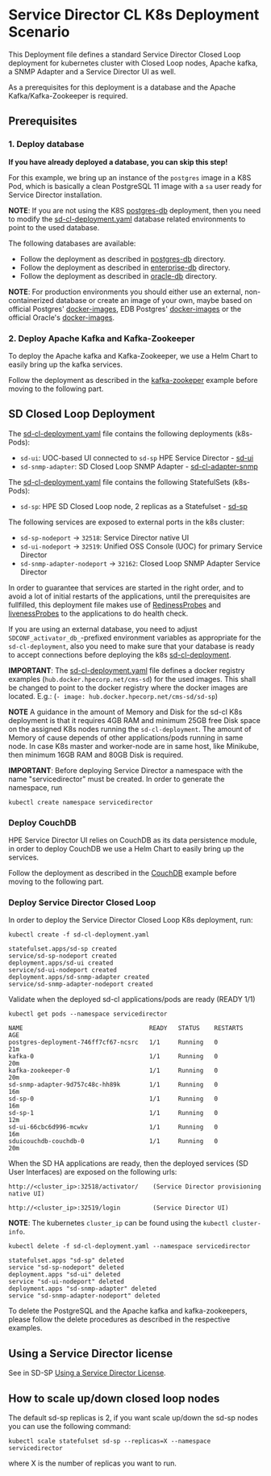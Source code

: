 # Service Director CL K8s Deployment Scenario

This Deployment file defines a standard Service Director Closed Loop deployment for kubernetes cluster with Closed Loop nodes, Apache kafka, a SNMP Adapter and a Service Director UI as well.

As a prerequisites for this deployment is a database and the Apache Kafka/Kafka-Zookeeper is required.


## Prerequisites
### 1. Deploy database

**If you have already deployed a database, you can skip this step!**

For this example, we bring up an instance of the `postgres` image in a K8S Pod, which is basically a clean PostgreSQL 11 image with a `sa` user ready for Service Director installation.

**NOTE**: If you are not using the K8S [postgres-db](../postgres-db) deployment, then you need to modify the [sd-cl-deployment.yaml](sd-cl-deployment.yaml) database related environments to point to the used database.

The following databases are available:

- Follow the deployment as described in [postgres-db](../postgres-db) directory.
- Follow the deployment as described in [enterprise-db](../enterprise-db) directory.
- Follow the deployment as described in [oracle-db](../oracle-db) directory.

**NOTE**: For production environments you should either use an external, non-containerized database or create an image of your own, maybe based on official Postgres' [docker-images](https://hub.docker.com/_/postgres), EDB Postgres' [docker-images](http://containers.enterprisedb.com) or the official Oracle's [docker-images](https://github.com/oracle/docker-images).


### 2. Deploy Apache Kafka and Kafka-Zookeeper
To deploy the Apache kafka and Kafka-Zookeeper, we use a Helm Chart to easily bring up the kafka services.

Follow the deployment as described in the [kafka-zookeper](../kafka-zookeeper) example before moving to the following part.


## SD Closed Loop Deployment

The [sd-cl-deployment.yaml](sd-cl-deployment.yaml) file contains the following deployments (k8s-Pods):

- `sd-ui`: UOC-based UI connected to `sd-sp` HPE Service Director - [sd-ui](/docker/images/sd-ui)
- `sd-snmp-adapter`: SD Closed Loop SNMP Adapter - [sd-cl-adapter-snmp](/docker/images/sd-cl-adapter-snmp)

The [sd-cl-deployment.yaml](sd-cl-deployment.yaml) file contains the following StatefulSets (k8s-Pods):

- `sd-sp`: HPE SD Closed Loop node, 2 replicas as a Statefulset - [sd-sp](/docker/images/sd-sp)

The following services are exposed to external ports in the k8s cluster:
- `sd-sp-nodeport`              -> `32518`: Service Director native UI
- `sd-ui-nodeport`              -> `32519`: Unified OSS Console (UOC) for primary Service Director
- `sd-snmp-adapter-nodeport`    -> `32162`: Closed Loop SNMP Adapter Service Director

In order to guarantee that services are started in the right order, and to avoid a lot of initial restarts of the applications, until the prerequisites are fullfilled, this deployment file makes use of [RedinessProbes](https://kubernetes.io/docs/tasks/configure-pod-container/configure-liveness-readiness-probes/) and [livenessProbes](https://kubernetes.io/docs/tasks/configure-pod-container/configure-liveness-readiness-probes/) to the applications to do health check.

If you are using an external database, you need to adjust `SDCONF_activator_db_`-prefixed environment variables as appropriate for the `sd-cl-deployment`, also you need to make sure that your database is ready to accept connections before deploying the k8s [sd-cl-deployment](sd-cl-deployment.yaml).

**IMPORTANT**: The [sd-cl-deployment.yaml](sd-cl-deployment.yaml) file defines a docker registry examples (`hub.docker.hpecorp.net/cms-sd`) for the used images. This shall be changed to point to the docker registry where the docker images are located. E.g.: (`- image: hub.docker.hpecorp.net/cms-sd/sd-sp`)

**NOTE** A guidance in the amount of Memory and Disk for the sd-cl K8s deployment is that it requires 4GB RAM and minimum 25GB free Disk space on the assigned K8s nodes running the `sd-cl-deployment`. The amount of Memory of cause depends of other applications/pods running in same node.
In case K8s master and worker-node are in same host, like Minikube, then minimum 16GB RAM and 80GB Disk is required.

**IMPORTANT**: Before deploying Service Director a namespace with the name "servicedirector" must be created. In order to generate the namespace, run

    kubectl create namespace servicedirector


### Deploy CouchDB

HPE Service Director UI relies on CouchDB as its data persistence module, in order to deploy CouchDB we use a Helm Chart to easily bring up the services.

Follow the deployment as described in the [CouchDB](../couchdb) example before moving to the following part.


### Deploy Service Director Closed Loop

In order to deploy the Service Director Closed Loop K8s deployment, run:

    kubectl create -f sd-cl-deployment.yaml

```
statefulset.apps/sd-sp created
service/sd-sp-nodeport created
deployment.apps/sd-ui created
service/sd-ui-nodeport created
deployment.apps/sd-snmp-adapter created
service/sd-snmp-adapter-nodeport created
```

Validate when the deployed sd-cl applications/pods are ready (READY 1/1)

    kubectl get pods --namespace servicedirector

```
NAME                                   READY   STATUS    RESTARTS   AGE
postgres-deployment-746ff7cf67-ncsrc   1/1     Running   0          21m
kafka-0                                1/1     Running   0          20m
kafka-zookeeper-0                      1/1     Running   0          20m
sd-snmp-adapter-9d757c48c-hh89k        1/1     Running   0          16m
sd-sp-0                                1/1     Running   0          16m
sd-sp-1                                1/1     Running   0          12m
sd-ui-66cbc6d996-mcwkv                 1/1     Running   0          16m
sduicouchdb-couchdb-0                  1/1     Running   0          20m
```

When the SD HA applications are ready, then the deployed services (SD User Interfaces) are exposed on the following urls:

    http://<cluster_ip>:32518/activator/    (Service Director provisioning native UI)

    http://<cluster_ip>:32519/login         (Service Director UI)

**NOTE**: The kubernetes `cluster_ip` can be found using the `kubectl cluster-info`.

    kubectl delete -f sd-cl-deployment.yaml --namespace servicedirector

```
statefulset.apps "sd-sp" deleted
service "sd-sp-nodeport" deleted
deployment.apps "sd-ui" deleted
service "sd-ui-nodeport" deleted
deployment.apps "sd-snmp-adapter" deleted
service "sd-snmp-adapter-nodeport" deleted
```

To delete the PostgreSQL and the Apache kafka and kafka-zookeepers, please follow the delete procedures as described in the respective examples.


## Using a Service Director license

See in SD-SP [Using a Service Director License](../../deployments/sd-sp#using-a-service-director-license).


## How to scale up/down closed loop nodes

The default sd-sp replicas is 2, if you want scale up/down the sd-sp nodes you can use the following command:

    kubectl scale statefulset sd-sp --replicas=X --namespace servicedirector

where X is the number of replicas you want to run.
